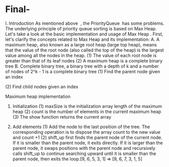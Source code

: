 # Final-
I. Introduction
As mentioned above  , the PriorityQueue  has some problems. The underlying principle of priority queue sorting is based on Max Heap. Let's take a look at the basic implementation and usage of Max Heap . First, let's clarify the concepts related to Max Heap and its implementation:
A. A maximum heap, also known as a large root heap (large top heap), means that the value of the root node (also called the top of the heap) is the largest value among all the nodes in the heap.
(1) The value of each root node is greater than that of its leaf nodes
(2) A maximum heap is a complete binary tree
B. Complete binary tree, a binary tree with a depth of k and a number of nodes of 2^k - 1 is a complete binary tree
(1) Find the parent node given an index

(2) Find child nodes given an index

 Maximum heap implementation
   1. Initialization
    (1) maxSize is the initialization array length of the maximum heap
    (2) count is the number of elements in the current maximum heap
    (3) The show function returns the current array
  
   2. Add elements
    (1) Add the node to the last position of the tree. The corresponding operation is to dispose the array count to the new value and count +1
    (2) shift_up first finds the parent node of the current node. If it is smaller than the parent node, it exits directly. If it is larger than the parent node, it swaps positions with the parent node and recursively calls shift_up to continue searching upward until it is smaller than the parent node, then exits the loop.[9, 6, 5, 3, 1] => [9, 6, 7, 3, 1, 5]
